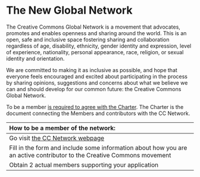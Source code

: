 # The New Global Network

The Creative Commons Global Network is a movement that advocates, promotes and enables openness and sharing around the world. This is an open, safe and inclusive space fostering sharing and collaboration regardless of age, disability, ethnicity, gender identity and expression, level of experience, nationality, personal appearance, race, religion, or sexual identity and orientation.

We are committed to making it as inclusive as possible, and hope that everyone feels encouraged and excited about participating in the process by sharing opinions, suggestions and concerns about what we believe we can and should develop for our common future: the Creative Commons Global Network.

To be a member [is required to agree with the Charter](Global_Network_Membership_Charter.md). The Charter is the document connecting the Members and contributors with the CC Network. 

| How to be a member of the network: |  
|:--|
| Go visit [the CC Network webpage](https://network.creativecommons.org) | 
| Fill in the form and include some information about how you are an active contributor to the Creative Commons movement |
| Obtain 2 actual members supporting your application | 
